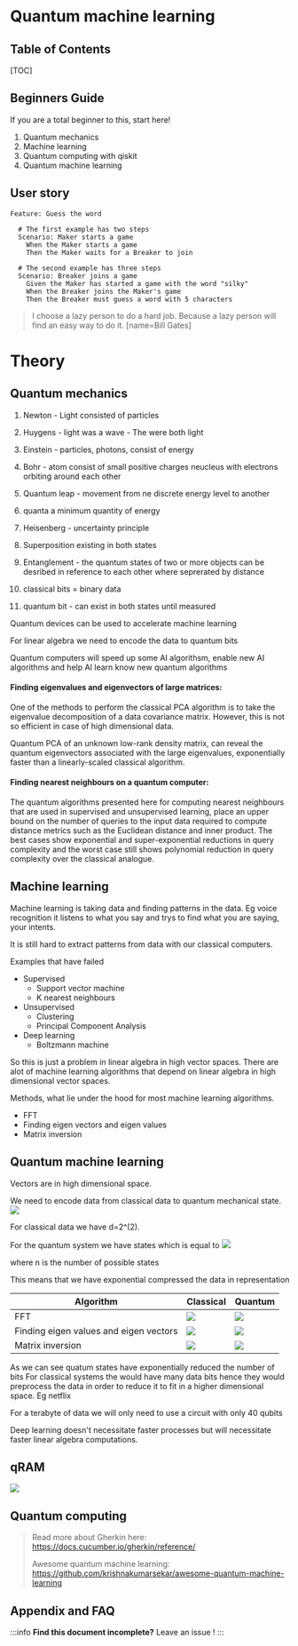 Quantum machine learning
===

## Table of Contents

[TOC]

## Beginners Guide

If you are a total beginner to this, start here!

1. Quantum mechanics
2. Machine learning
3. Quantum computing with qiskit
4. Quantum machine learning

User story
---

```gherkin=
Feature: Guess the word

  # The first example has two steps
  Scenario: Maker starts a game
    When the Maker starts a game
    Then the Maker waits for a Breaker to join

  # The second example has three steps
  Scenario: Breaker joins a game
    Given the Maker has started a game with the word "silky"
    When the Breaker joins the Maker's game
    Then the Breaker must guess a word with 5 characters
```
> I choose a lazy person to do a hard job. Because a lazy person will find an easy way to do it. [name=Bill Gates]



# Theory
## Quantum mechanics
1. Newton - Light consisted of particles

2. Huygens 
        - light was a wave
        - The were both light

3. Einstein - particles, photons, consist of energy
4. Bohr - atom consist of small positive charges neucleus with electrons orbiting around each other

5. Quantum leap - movement from ne discrete energy level to another
6. quanta a minimum quantity of energy
7. Heisenberg - uncertainty principle
8. Superposition existing in both states
9. Entanglement - the quantum states of two or more objects can be desribed in reference to each other where seprerated by distance
10. classical bits = binary data
11. quantum bit - can exist in both states until measured



Quantum devices can be used to accelerate machine learning

For linear algebra we need to encode the data to quantum bits

Quantum computers will speed up some AI algorithsm, enable new AI algorithms and help AI learn know new quantum algorithms


#### Finding eigenvalues and eigenvectors of large matrices:

One of the methods to perform the classical PCA algorithm is to take the eigenvalue decomposition of a data covariance matrix. However, this is not so efficient in case of high dimensional data.

Quantum PCA of an unknown low-rank density matrix, can reveal the quantum eigenvectors associated with the large eigenvalues, exponentially faster than a linearly-scaled classical algorithm.

 
#### Finding nearest neighbours on a quantum computer:

The quantum algorithms  presented here for computing nearest neighbours that are used in supervised and unsupervised learning, place an upper bound on the number of queries to the input data required to compute distance metrics such as the Euclidean distance and inner product. The best cases show exponential and super-exponential reductions in query complexity and the worst case still shows polynomial reduction in query complexity over the classical analogue.



## Machine learning
Machine learning is taking data and finding patterns in the data.
Eg voice recognition it listens to what you say and trys to find what you are saying, your intents.

It is still hard to extract patterns from data with our classical computers.

Examples that have failed
- Supervised
    - Support vector machine
    - K nearest neighbours
- Unsupervised
    - Clustering
    - Principal Component Analysis
- Deep learning
    - Boltzmann machine

So this is just a problem in linear algebra in high vector spaces.
There are alot of machine learning algorithms that depend on linear algebra in high dimensional vector spaces. 

Methods, what lie under the hood for most machine learning algorithms.
- FFT
- Finding eigen vectors and eigen values
- Matrix inversion
 

## Quantum machine learning

Vectors are in high dimensional space. 

We need to encode data from classical data to quantum mechanical state.
![](https://i.imgur.com/IqfofDl.png)

For classical data we have d=2^(2).

For the quantum system we have states which is equal to
![](https://i.imgur.com/xcrUjwX.png)

where n is the number of possible states

This means that we have exponential compressed the data in representation

| Algorithm | Classical | Quantum |
| -------- | -------- | -------- |
|FFT|![](https://i.imgur.com/Fco801W.png)| ![](https://i.imgur.com/zVVcMG9.png)|
|Finding eigen values and eigen vectors| ![](https://i.imgur.com/ixMOprb.png)| ![](https://i.imgur.com/zVVcMG9.png)|
|Matrix inversion|![](https://i.imgur.com/Fco801W.png)|![](https://i.imgur.com/hUCKOpR.png)|

As we can see quatum states have exponentially reduced the number of bits
For classical systems the would have many data bits hence they would preprocess the data in order to reduce it to fit in a higher dimensional space. Eg netflix

For a terabyte of data we will only need to use a circuit with only 40 qubits

Deep learning doesn't necessitate faster processes but will necessitate faster linear algebra computations.

## qRAM
![](https://i.imgur.com/baghHqW.jpg)

## Quantum computing

> Read more about Gherkin here: https://docs.cucumber.io/gherkin/reference/
>
> Awesome quantum machine learning: https://github.com/krishnakumarsekar/awesome-quantum-machine-learning

## Appendix and FAQ

:::info
**Find this document incomplete?** Leave an issue !
:::
